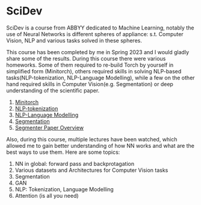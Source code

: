 # SciDev
SciDev is a course from ABBYY dedicated to Machine Learning, notably the use of Neural Networks is different spheres of appliance: s.t. Computer Vision, NLP and various tasks solved in these spheres.


This course has been completed by me in Spring 2023 and I would gladly share some of the results. During this course there were various homeworks. Some of them required to re-build Torch by yourself in simplified form (Minitorch), others required skills in solving NLP-based tasks(NLP-tokenization, NLP-Language Modelling), while a few on the other hand required skills in Computer Vision(e.g. Segmentation) or deep understanding of the scientific paper.


1. [Minitorch](https://github.com/a4-ai/sd23-fw-RickMortey)
2. [NLP-tokenization](https://colab.research.google.com/drive/1cDQrvf0Xlf6iHVlodN5c_l5kiKhKj97p?usp=sharing)
3. [NLP-Language Modelling](https://colab.research.google.com/drive/1i9jJxrn9obPGD67tjJprWlCYXhOZrrvW?usp=sharing)
4. [Segmentation](https://colab.research.google.com/drive/1WROord7jme7yWdc-kURB-pIl9YPRHYC4?usp=sharing)
5. [Segmenter Paper Overview](https://docs.google.com/presentation/d/1qRhFIQhwLLpvUM_DJHi87iRvdC-PMX4dw7SD-QXcf2I/edit?usp=sharing) 


Also, during this course, multiple lectures have been watched, which allowed me to gain better understanding of how NN works and what are the best ways to use them. Here are some topics:
1. NN in global: forward pass and backprotagation
2. Various datasets and Architectures for Computer Vision tasks
3. Segmentation
4. GAN
5. NLP: Tokenization, Language Modelling
6. Attention (is all you need)
